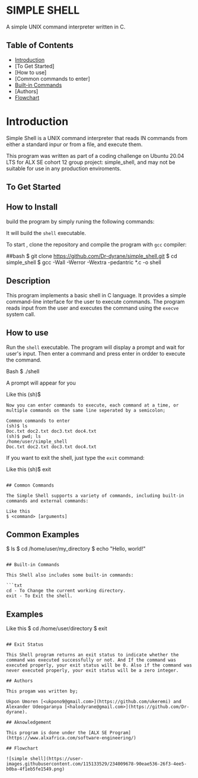 # SIMPLE SHELL

A simple UNIX command interpreter written in C.

## Table of Contents

- [Introduction](#introduction)
- [To Get Started]
- [How to use]
- [Common commands to enter]
- [Built-in Commands](#built-in-commands)
- [Authors]
- [Flowchart](#flowchart)

# Introduction

Simple Shell is a UNIX command interpreter that reads IN commands from either a standard inpur or from a file, and execute them.

This program was written as part of a coding challenge on Ubuntu 20.04 LTS for ALX SE cohort 12 group project: simple\_shell, and may not be suitable for use in any production enviroments.

## To Get Started

## How to Install

build the program by simply runing the following commands:

It will build the `shell` executable.

To start , clone the repository and compile the program with `gcc` compiler:

##bash
$ git clone https://github.com/Dr-dyrane/simple_shell.git
$ cd simple_shell
$ gcc -Wall -Werror -Wextra -pedantric *.c -o shell

## Description

This program implements a basic shell in C language. It provides a simple command-line interface for the user to execute commands. The program reads input from the user and executes the command using the `execve` system call.

## How to use

Run the `shell` executable. The program will display a prompt and wait for user's input. Then enter a command and press enter in ordder to execute the command.

Bash
$ ./shell

A prompt will appear for you

Like this
(sh)$
```
Now you can enter commands to execute, each command at a time, or multiple commands on the same line seperated by a semicolon;

Common commands to enter
(sh)$ ls
Doc.txt doc2.txt doc3.txt doc4.txt
(sh)$ pwd; ls
/home/user/simple_shell
Doc.txt doc2.txt doc3.txt doc4.txt
```

If you want to exit the shell, just type the `exit` command:

Like this
(sh)$ exit
```

## Common Commands

The Simple Shell supports a variety of commands, including built-in commands and external commands:

Like this
$ <command> [arguments]
```

## Common Examples


$ ls
$ cd /home/user/my_directory
$ echo "Hello, world!"
```

## Built-in Commands

This Shell also includes some built-in commands:

```txt
cd - To Change the current working directory.
exit - To Exit the shell.
```

## Examples

Like this
$ cd /home/user/directory
$ exit
```

## Exit Status

This Shell program returns an exit status to indicate whether the command was executed successfully or not. And If the command was executed properly, your exit status will be 0. Also if the command was never executed properly, your exit status will be a zero integer.

## Authors

This progam was written by;

Ukpon Umoren [<ukpono9@gmail.com>](https://github.com/ukeremi) and
Alexander Udeogaranya [<halodyrane@gmail.com>](https://github.com/Dr-dyrane).

## Aknowledgement

This program is done under the [ALX SE Program](https://www.alxafrica.com/software-engineering/)

## Flowchart

![simple shell](https://user-images.githubusercontent.com/115133529/234009678-90eae536-26f3-4ee5-b0ba-4f1eb5fe1549.png)

